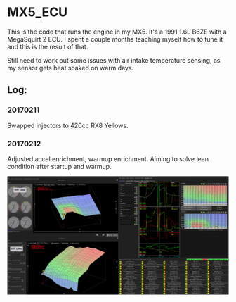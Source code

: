 # MX5_ECU

This is the code that runs the engine in my MX5. It's a 1991 1.6L B6ZE with a MegaSquirt 2 ECU. I spent a couple months teaching myself how to tune it and this is the result of that. 

Still need to work out some issues with air intake temperature sensing, as my sensor gets heat soaked on warm days. 


## Log:

### 20170211

Swapped injectors to 420cc RX8 Yellows.

### 20170212

Adjusted accel enrichment, warmup enrichment. Aiming to solve lean condition after startup and warmup.



![alt text](https://github.com/NickNothom/MX5_ECU/raw/master/projectCfg/plot.jpg "Logo Title Text 1")
